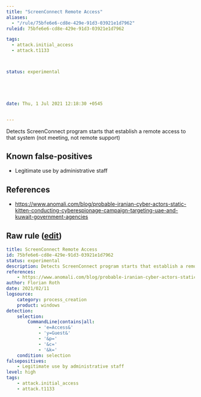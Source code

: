```yaml
---
title: "ScreenConnect Remote Access"
aliases:
  - "/rule/75bfe6e6-cd8e-429e-91d3-03921e1d7962"
ruleid: 75bfe6e6-cd8e-429e-91d3-03921e1d7962

tags:
  - attack.initial_access
  - attack.t1133



status: experimental





date: Thu, 1 Jul 2021 12:18:30 +0545


---
```


Detects ScreenConnect program starts that establish a remote access to that system (not meeting, not remote support)

<!--more-->


## Known false-positives

* Legitimate use by administrative staff



## References

* https://www.anomali.com/blog/probable-iranian-cyber-actors-static-kitten-conducting-cyberespionage-campaign-targeting-uae-and-kuwait-government-agencies


## Raw rule ([edit](https://github.com/SigmaHQ/sigma/edit/master/rules/windows/process_creation/proc_creation_win_susp_screenconnect_access.yml))
```yaml
title: ScreenConnect Remote Access
id: 75bfe6e6-cd8e-429e-91d3-03921e1d7962
status: experimental
description: Detects ScreenConnect program starts that establish a remote access to that system (not meeting, not remote support)
references:
    - https://www.anomali.com/blog/probable-iranian-cyber-actors-static-kitten-conducting-cyberespionage-campaign-targeting-uae-and-kuwait-government-agencies
author: Florian Roth 
date: 2021/02/11
logsource:
    category: process_creation
    product: windows
detection:
    selection:
        CommandLine|contains|all:
            - 'e=Access&'
            - 'y=Guest&'
            - '&p='
            - '&c='
            - '&k='
    condition: selection
falsepositives:
    - Legitimate use by administrative staff
level: high
tags:
    - attack.initial_access 
    - attack.t1133 
```
